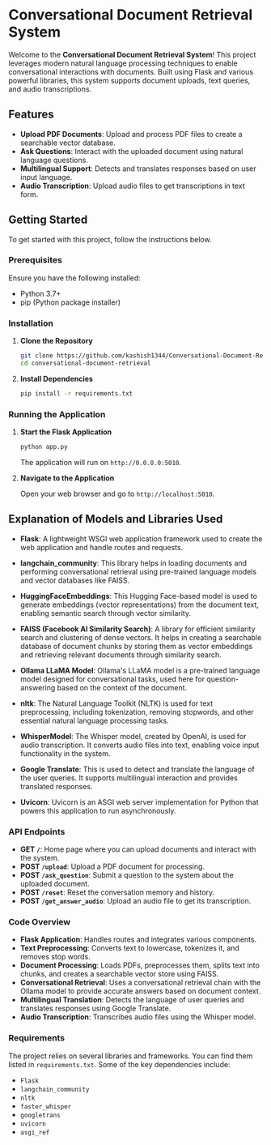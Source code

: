 
# Conversational Document Retrieval System

Welcome to the **Conversational Document Retrieval System**! This project leverages modern natural language processing techniques to enable conversational interactions with documents. Built using Flask and various powerful libraries, this system supports document uploads, text queries, and audio transcriptions. 

## Features

- **Upload PDF Documents**: Upload and process PDF files to create a searchable vector database.
- **Ask Questions**: Interact with the uploaded document using natural language questions.
- **Multilingual Support**: Detects and translates responses based on user input language.
- **Audio Transcription**: Upload audio files to get transcriptions in text form.

## Getting Started

To get started with this project, follow the instructions below.

### Prerequisites

Ensure you have the following installed:
- Python 3.7+
- pip (Python package installer)

### Installation

1. **Clone the Repository**

   ```bash
   git clone https://github.com/kashish1344/Conversational-Document-Retrieval-System.git
   cd conversational-document-retrieval
   ```

2. **Install Dependencies**

   ```bash
   pip install -r requirements.txt
   ```

### Running the Application

1. **Start the Flask Application**

   ```bash
   python app.py
   ```

   The application will run on `http://0.0.0.0:5010`.

2. **Navigate to the Application**

   Open your web browser and go to `http://localhost:5010`.

## Explanation of Models and Libraries Used

- **Flask**: A lightweight WSGI web application framework used to create the web application and handle routes and requests.
  
- **langchain_community**: This library helps in loading documents and performing conversational retrieval using pre-trained language models and vector databases like FAISS.
  
- **HuggingFaceEmbeddings**: This Hugging Face-based model is used to generate embeddings (vector representations) from the document text, enabling semantic search through vector similarity.

- **FAISS (Facebook AI Similarity Search)**: A library for efficient similarity search and clustering of dense vectors. It helps in creating a searchable database of document chunks by storing them as vector embeddings and retrieving relevant documents through similarity search.

- **Ollama LLaMA Model**: Ollama's LLaMA model is a pre-trained language model designed for conversational tasks, used here for question-answering based on the context of the document.
  
- **nltk**: The Natural Language Toolkit (NLTK) is used for text preprocessing, including tokenization, removing stopwords, and other essential natural language processing tasks.

- **WhisperModel**: The Whisper model, created by OpenAI, is used for audio transcription. It converts audio files into text, enabling voice input functionality in the system.

- **Google Translate**: This is used to detect and translate the language of the user queries. It supports multilingual interaction and provides translated responses.

- **Uvicorn**: Uvicorn is an ASGI web server implementation for Python that powers this application to run asynchronously.

### API Endpoints

- **GET `/`**: Home page where you can upload documents and interact with the system.
- **POST `/upload`**: Upload a PDF document for processing.
- **POST `/ask_question`**: Submit a question to the system about the uploaded document.
- **POST `/reset`**: Reset the conversation memory and history.
- **POST `/get_answer_audio`**: Upload an audio file to get its transcription.

### Code Overview

- **Flask Application**: Handles routes and integrates various components.
- **Text Preprocessing**: Converts text to lowercase, tokenizes it, and removes stop words.
- **Document Processing**: Loads PDFs, preprocesses them, splits text into chunks, and creates a searchable vector store using FAISS.
- **Conversational Retrieval**: Uses a conversational retrieval chain with the Ollama model to provide accurate answers based on document context.
- **Multilingual Translation**: Detects the language of user queries and translates responses using Google Translate.
- **Audio Transcription**: Transcribes audio files using the Whisper model.

### Requirements

The project relies on several libraries and frameworks. You can find them listed in `requirements.txt`. Some of the key dependencies include:
- `Flask`
- `langchain_community`
- `nltk`
- `faster_whisper`
- `googletrans`
- `uvicorn`
- `asgi_ref`


